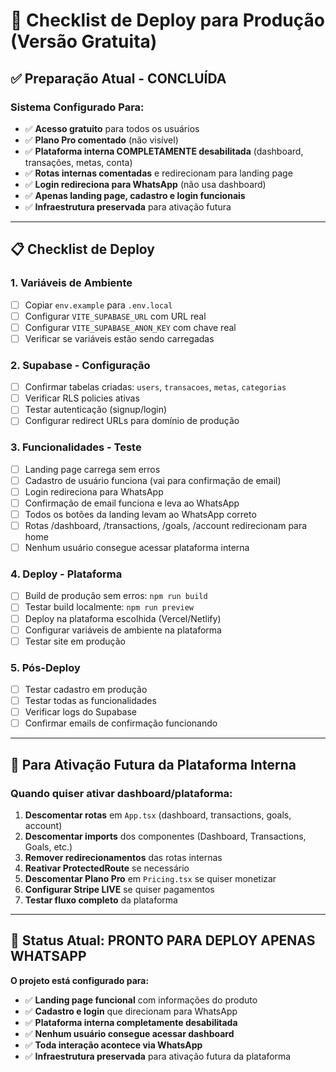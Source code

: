 # 🚀 Checklist de Deploy para Produção (Versão Gratuita)

## ✅ Preparação Atual - CONCLUÍDA

### **Sistema Configurado Para:**
- ✅ **Acesso gratuito** para todos os usuários
- ✅ **Plano Pro comentado** (não visível)
- ✅ **Plataforma interna COMPLETAMENTE desabilitada** (dashboard, transações, metas, conta)
- ✅ **Rotas internas comentadas** e redirecionam para landing page
- ✅ **Login redireciona para WhatsApp** (não usa dashboard)
- ✅ **Apenas landing page, cadastro e login funcionais**
- ✅ **Infraestrutura preservada** para ativação futura

---

## 📋 Checklist de Deploy

### **1. Variáveis de Ambiente**
- [ ] Copiar `env.example` para `.env.local`
- [ ] Configurar `VITE_SUPABASE_URL` com URL real
- [ ] Configurar `VITE_SUPABASE_ANON_KEY` com chave real
- [ ] Verificar se variáveis estão sendo carregadas

### **2. Supabase - Configuração**
- [ ] Confirmar tabelas criadas: `users`, `transacoes`, `metas`, `categorias`
- [ ] Verificar RLS policies ativas
- [ ] Testar autenticação (signup/login)
- [ ] Configurar redirect URLs para domínio de produção

### **3. Funcionalidades - Teste**
- [ ] Landing page carrega sem erros
- [ ] Cadastro de usuário funciona (vai para confirmação de email)
- [ ] Login redireciona para WhatsApp
- [ ] Confirmação de email funciona e leva ao WhatsApp
- [ ] Todos os botões da landing levam ao WhatsApp correto
- [ ] Rotas /dashboard, /transactions, /goals, /account redirecionam para home
- [ ] Nenhum usuário consegue acessar plataforma interna

### **4. Deploy - Plataforma**
- [ ] Build de produção sem erros: `npm run build`
- [ ] Testar build localmente: `npm run preview`
- [ ] Deploy na plataforma escolhida (Vercel/Netlify)
- [ ] Configurar variáveis de ambiente na plataforma
- [ ] Testar site em produção

### **5. Pós-Deploy**
- [ ] Testar cadastro em produção
- [ ] Testar todas as funcionalidades
- [ ] Verificar logs do Supabase
- [ ] Confirmar emails de confirmação funcionando

---

## 🔮 Para Ativação Futura da Plataforma Interna

### **Quando quiser ativar dashboard/plataforma:**

1. **Descomentar rotas** em `App.tsx` (dashboard, transactions, goals, account)
2. **Descomentar imports** dos componentes (Dashboard, Transactions, Goals, etc.)
3. **Remover redirecionamentos** das rotas internas
4. **Reativar ProtectedRoute** se necessário
5. **Descomentar Plano Pro** em `Pricing.tsx` se quiser monetizar
6. **Configurar Stripe LIVE** se quiser pagamentos
7. **Testar fluxo completo** da plataforma

---

## 🎯 Status Atual: **PRONTO PARA DEPLOY APENAS WHATSAPP**

**O projeto está configurado para:**
- ✅ **Landing page funcional** com informações do produto
- ✅ **Cadastro e login** que direcionam para WhatsApp
- ✅ **Plataforma interna completamente desabilitada**
- ✅ **Nenhum usuário consegue acessar dashboard**
- ✅ **Toda interação acontece via WhatsApp**
- ✅ **Infraestrutura preservada** para ativação futura da plataforma
